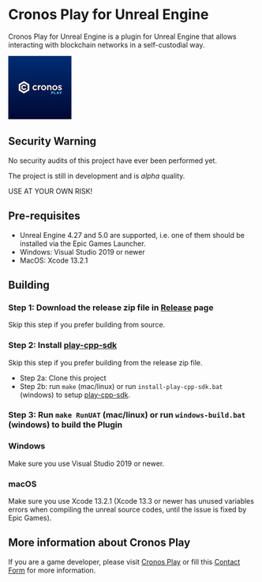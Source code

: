 # Cronos Play for Unreal Engine
Cronos Play for Unreal Engine is a plugin for Unreal Engine that allows interacting with
blockchain networks in a self-custodial way.

![Icon128.png](./Resources/Icon128.png)

## Security Warning

No security audits of this project have ever been performed yet.

The project is still in development and is *alpha* quality.

USE AT YOUR OWN RISK!

## Pre-requisites
- Unreal Engine 4.27 and 5.0 are supported, i.e. one of them should be installed via the Epic
  Games Launcher.
- Windows: Visual Studio 2019 or newer
- MacOS: Xcode 13.2.1

## Building

### Step 1: Download the release zip file in [Release](https://github.com/cronos-labs/play-unreal-plugin/releases) page
Skip this step if you prefer building from source.

### Step 2:  Install [play-cpp-sdk](https://github.com/cronos-labs/play-cpp-sdk)
Skip this step if you prefer building from the release zip file.

- Step 2a: Clone this project
- Step 2b: run `make` (mac/linux) or run `install-play-cpp-sdk.bat` (windows) to setup [play-cpp-sdk](https://github.com/cronos-labs/play-cpp-sdk).

### Step 3: Run `make RunUAT` (mac/linux) or run `windows-build.bat` (windows) to build the Plugin

### Windows
Make sure you use Visual Studio 2019 or newer.

###  macOS
Make sure you use Xcode 13.2.1 (Xcode 13.3 or newer has unused variables errors when compiling
the unreal source codes, until the issue is fixed by Epic Games).

## More information about Cronos Play
If you are a game developer, please visit [Cronos Play](https://cronos.org/play) or fill this
[Contact Form](https://airtable.com/shrFiQnLrcpeBp2lS) for more information.
